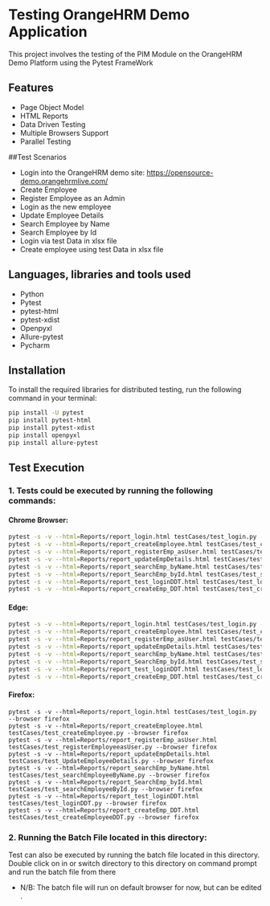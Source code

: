 # Testing OrangeHRM Demo Application
This project involves the testing of the PIM Module on the OrangeHRM Demo Platform using the Pytest FrameWork

## Features
- Page Object Model
- HTML Reports
- Data Driven Testing
- Multiple Browsers Support
- Parallel Testing

##Test Scenarios
- Login into the OrangeHRM demo site: https://opensource-demo.orangehrmlive.com/
- Create Employee
- Register Employee as an Admin
- Login as the new employee
- Update Employee Details
- Search Employee by Name
- Search Employee by Id
- Login via test Data in xlsx file
- Create employee using test Data in xlsx file

## Languages, libraries and tools used
- Python
- Pytest
- pytest-html
- pytest-xdist
- Openpyxl
- Allure-pytest
- Pycharm

## Installation
To install the required libraries for distributed testing, run the following command in your terminal:
```bash
pip install -U pytest
pip install pytest-html
pip install pytest-xdist
pip install openpyxl
pip install allure-pytest
```

## Test Execution
### 1. Tests could be executed by running the following commands:
#### Chrome Browser:
```bash
pytest -s -v --html=Reports/report_login.html testCases/test_login.py --browser chrome
pytest -s -v --html=Reports/report_createEmployee.html testCases/test_createEmployee.py --browser chrome
pytest -s -v --html=Reports/report_registerEmp_asUser.html testCases/test_registerEmployeeasUser.py --browser chrome
pytest -s -v --html=Reports/report_updateEmpDetails.html testCases/test_UpdateEmployeeDetails.py --browser chrome
pytest -s -v --html=Reports/report_searchEmp_byName.html testCases/test_searchEmployeeByName.py --browser chrome
pytest -s -v --html=Reports/report_SearchEmp_byId.html testCases/test_searchEmployeeById.py --browser chrome
pytest -s -v --html=Reports/report_test_loginDDT.html testCases/test_loginDDT.py --browser chrome
pytest -s -v --html=Reports/report_createEmp_DDT.html testCases/test_createEmployeeDDT.py --browser chrome
```
#### Edge: 
```bash
pytest -s -v --html=Reports/report_login.html testCases/test_login.py --browser edge
pytest -s -v --html=Reports/report_createEmployee.html testCases/test_createEmployee.py --browser edge
pytest -s -v --html=Reports/report_registerEmp_asUser.html testCases/test_registerEmployeeasUser.py --browser edge
pytest -s -v --html=Reports/report_updateEmpDetails.html testCases/test_UpdateEmployeeDetails.py --browser edge
pytest -s -v --html=Reports/report_searchEmp_byName.html testCases/test_searchEmployeeByName.py --browser edge
pytest -s -v --html=Reports/report_SearchEmp_byId.html testCases/test_searchEmployeeById.py --browser edge
pytest -s -v --html=Reports/report_test_loginDDT.html testCases/test_loginDDT.py --browser edge
pytest -s -v --html=Reports/report_createEmp_DDT.html testCases/test_createEmployeeDDT.py --browser edge
```
#### Firefox: 
```
pytest -s -v --html=Reports/report_login.html testCases/test_login.py --browser firefox
pytest -s -v --html=Reports/report_createEmployee.html testCases/test_createEmployee.py --browser firefox
pytest -s -v --html=Reports/report_registerEmp_asUser.html testCases/test_registerEmployeeasUser.py --browser firefox
pytest -s -v --html=Reports/report_updateEmpDetails.html testCases/test_UpdateEmployeeDetails.py --browser firefox
pytest -s -v --html=Reports/report_searchEmp_byName.html testCases/test_searchEmployeeByName.py --browser firefox
pytest -s -v --html=Reports/report_SearchEmp_byId.html testCases/test_searchEmployeeById.py --browser firefox
pytest -s -v --html=Reports/report_test_loginDDT.html testCases/test_loginDDT.py --browser firefox
pytest -s -v --html=Reports/report_createEmp_DDT.html testCases/test_createEmployeeDDT.py --browser firefox
```
### 2. Running the Batch File located in this directory:
   Test can also be executed by running the batch file located in this directory.
   Double click on in or switch directory to this directory on command prompt and run the batch file from there
   - N/B: The batch file will run on default browser for now, but can be edited .
   



